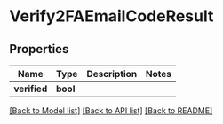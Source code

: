 # Verify2FAEmailCodeResult


## Properties
Name | Type | Description | Notes
------------ | ------------- | ------------- | -------------
**verified** | **bool** |  | 

[[Back to Model list]](../README.md#documentation-for-models) [[Back to API list]](../README.md#documentation-for-api-endpoints) [[Back to README]](../README.md)


